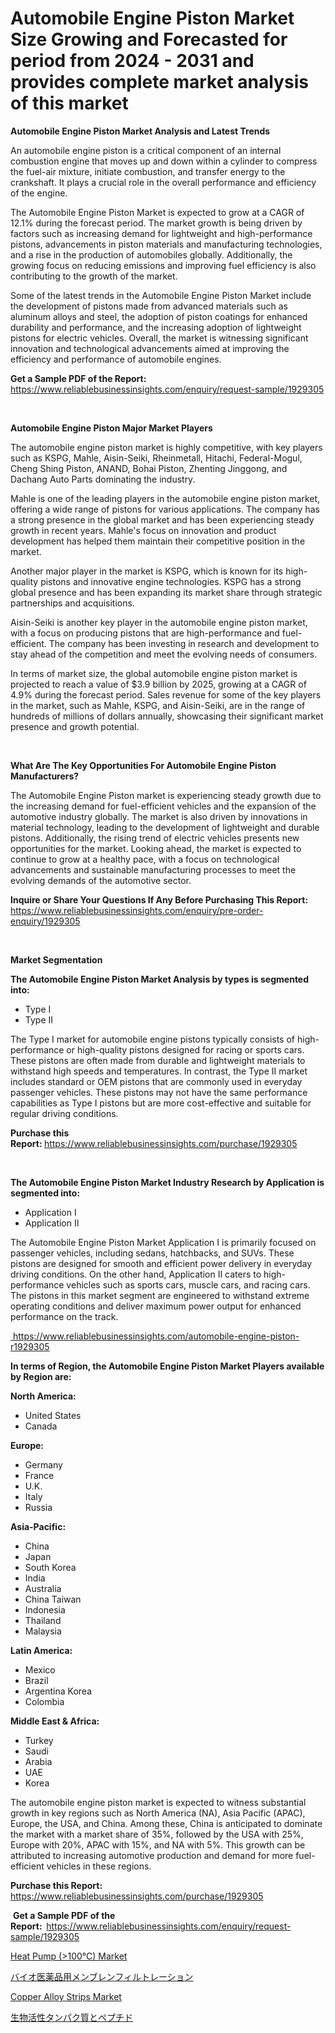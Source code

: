 <p><h1>Automobile Engine Piston Market Size Growing and Forecasted for period from 2024 - 2031 and provides complete market analysis of this market</h1></p><p><strong>Automobile Engine Piston Market Analysis and Latest Trends</strong></p>
<p><p>An automobile engine piston is a critical component of an internal combustion engine that moves up and down within a cylinder to compress the fuel-air mixture, initiate combustion, and transfer energy to the crankshaft. It plays a crucial role in the overall performance and efficiency of the engine.</p><p>The Automobile Engine Piston Market is expected to grow at a CAGR of 12.1% during the forecast period. The market growth is being driven by factors such as increasing demand for lightweight and high-performance pistons, advancements in piston materials and manufacturing technologies, and a rise in the production of automobiles globally. Additionally, the growing focus on reducing emissions and improving fuel efficiency is also contributing to the growth of the market.</p><p>Some of the latest trends in the Automobile Engine Piston Market include the development of pistons made from advanced materials such as aluminum alloys and steel, the adoption of piston coatings for enhanced durability and performance, and the increasing adoption of lightweight pistons for electric vehicles. Overall, the market is witnessing significant innovation and technological advancements aimed at improving the efficiency and performance of automobile engines.</p></p>
<p><strong>Get a Sample PDF of the Report:&nbsp;</strong> <a href="https://www.reliablebusinessinsights.com/enquiry/request-sample/1929305">https://www.reliablebusinessinsights.com/enquiry/request-sample/1929305</a></p>
<p>&nbsp;</p>
<p><strong>Automobile Engine Piston Major Market Players</strong></p>
<p><p>The automobile engine piston market is highly competitive, with key players such as KSPG, Mahle, Aisin-Seiki, Rheinmetall, Hitachi, Federal-Mogul, Cheng Shing Piston, ANAND, Bohai Piston, Zhenting Jinggong, and Dachang Auto Parts dominating the industry.</p><p>Mahle is one of the leading players in the automobile engine piston market, offering a wide range of pistons for various applications. The company has a strong presence in the global market and has been experiencing steady growth in recent years. Mahle's focus on innovation and product development has helped them maintain their competitive position in the market.</p><p>Another major player in the market is KSPG, which is known for its high-quality pistons and innovative engine technologies. KSPG has a strong global presence and has been expanding its market share through strategic partnerships and acquisitions.</p><p>Aisin-Seiki is another key player in the automobile engine piston market, with a focus on producing pistons that are high-performance and fuel-efficient. The company has been investing in research and development to stay ahead of the competition and meet the evolving needs of consumers.</p><p>In terms of market size, the global automobile engine piston market is projected to reach a value of $3.9 billion by 2025, growing at a CAGR of 4.9% during the forecast period. Sales revenue for some of the key players in the market, such as Mahle, KSPG, and Aisin-Seiki, are in the range of hundreds of millions of dollars annually, showcasing their significant market presence and growth potential.</p></p>
<p>&nbsp;</p>
<p><strong>What Are The Key Opportunities For Automobile Engine Piston Manufacturers?</strong></p>
<p><p>The Automobile Engine Piston market is experiencing steady growth due to the increasing demand for fuel-efficient vehicles and the expansion of the automotive industry globally. The market is also driven by innovations in material technology, leading to the development of lightweight and durable pistons. Additionally, the rising trend of electric vehicles presents new opportunities for the market. Looking ahead, the market is expected to continue to grow at a healthy pace, with a focus on technological advancements and sustainable manufacturing processes to meet the evolving demands of the automotive sector.</p></p>
<p><strong>Inquire or Share Your Questions If Any Before Purchasing This Report:</strong> <a href="https://www.reliablebusinessinsights.com/enquiry/pre-order-enquiry/1929305">https://www.reliablebusinessinsights.com/enquiry/pre-order-enquiry/1929305</a></p>
<p>&nbsp;</p>
<p><strong>Market Segmentation</strong></p>
<p><strong>The Automobile Engine Piston Market Analysis by types is segmented into:</strong></p>
<p><ul><li>Type I</li><li>Type II</li></ul></p>
<p><p>The Type I market for automobile engine pistons typically consists of high-performance or high-quality pistons designed for racing or sports cars. These pistons are often made from durable and lightweight materials to withstand high speeds and temperatures. In contrast, the Type II market includes standard or OEM pistons that are commonly used in everyday passenger vehicles. These pistons may not have the same performance capabilities as Type I pistons but are more cost-effective and suitable for regular driving conditions.</p></p>
<p><strong>Purchase this Report:&nbsp;</strong><a href="https://www.reliablebusinessinsights.com/purchase/1929305">https://www.reliablebusinessinsights.com/purchase/1929305</a></p>
<p>&nbsp;</p>
<p><strong>The Automobile Engine Piston Market Industry Research by Application is segmented into:</strong></p>
<p><ul><li>Application I</li><li>Application II</li></ul></p>
<p><p>The Automobile Engine Piston Market Application I is primarily focused on passenger vehicles, including sedans, hatchbacks, and SUVs. These pistons are designed for smooth and efficient power delivery in everyday driving conditions. On the other hand, Application II caters to high-performance vehicles such as sports cars, muscle cars, and racing cars. The pistons in this market segment are engineered to withstand extreme operating conditions and deliver maximum power output for enhanced performance on the track.</p></p>
<p><a href="https://www.reliablebusinessinsights.com/automobile-engine-piston-r1929305">&nbsp;https://www.reliablebusinessinsights.com/automobile-engine-piston-r1929305</a></p>
<p><strong>In terms of Region, the Automobile Engine Piston Market Players available by Region are:</strong></p>
<p>
    <p> <strong> North America: </strong>
        <ul>
            <li>United States</li>
            <li>Canada</li>
        </ul>
        </p> 
    <p> <strong> Europe: </strong>
        <ul>
            <li>Germany</li>
            <li>France</li>
            <li>U.K.</li>
            <li>Italy</li>
            <li>Russia</li>
        </ul>
        </p> 
    <p> <strong> Asia-Pacific: </strong>
        <ul>
            <li>China</li>
            <li>Japan</li>
            <li>South Korea</li>
            <li>India</li>
            <li>Australia</li>
            <li>China Taiwan</li>
            <li>Indonesia</li>
            <li>Thailand</li>
            <li>Malaysia</li>
        </ul>
        </p> 
    <p> <strong> Latin America: </strong>
        <ul>
            <li>Mexico</li>
            <li>Brazil</li>
            <li>Argentina Korea</li>
            <li>Colombia</li>
        </ul>
        </p> 
    <p> <strong> Middle East & Africa: </strong>
        <ul>
            <li>Turkey</li>
            <li>Saudi</li>
            <li>Arabia</li>
            <li>UAE</li>
            <li>Korea</li>
        </ul>
    </p>
    </p>
<p><p>The automobile engine piston market is expected to witness substantial growth in key regions such as North America (NA), Asia Pacific (APAC), Europe, the USA, and China. Among these, China is anticipated to dominate the market with a market share of 35%, followed by the USA with 25%, Europe with 20%, APAC with 15%, and NA with 5%. This growth can be attributed to increasing automotive production and demand for more fuel-efficient vehicles in these regions.</p></p>
<p><strong>Purchase this Report: </strong><a href="https://www.reliablebusinessinsights.com/purchase/1929305">https://www.reliablebusinessinsights.com/purchase/1929305</a></p>
<p>&nbsp;<strong>Get a Sample PDF of the Report:&nbsp;&nbsp;</strong><a href="https://www.reliablebusinessinsights.com/enquiry/request-sample/1929305">https://www.reliablebusinessinsights.com/enquiry/request-sample/1929305</a></p>
<p><strong></strong></p>
<p><p><a href="https://github.com/jerrycopelandthomaswsqd8q/Market-Research-Report-List-3/blob/main/heat-pump-gt100-market.md">Heat Pump (&gt;100℃) Market</a></p><p><a href="https://github.com/DudleyFerry/Market-Research-Report-List-1/blob/main/9550182117165.md">バイオ医薬品用メンブレンフィルトレーション</a></p><p><a href="https://github.com/yoshih12/Market-Research-Report-List-3/blob/main/copper-alloy-strips-market.md">Copper Alloy Strips Market</a></p><p><a href="https://github.com/DemarcusKuhlman/Market-Research-Report-List-1/blob/main/4062872117164.md">生物活性タンパク質とペプチド</a></p></p>